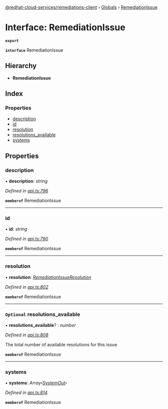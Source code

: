 [@redhat-cloud-services/remediations-client](../README.md) › [Globals](../globals.md) › [RemediationIssue](remediationissue.md)

# Interface: RemediationIssue

**`export`** 

**`interface`** RemediationIssue

## Hierarchy

* **RemediationIssue**

## Index

### Properties

* [description](remediationissue.md#description)
* [id](remediationissue.md#id)
* [resolution](remediationissue.md#resolution)
* [resolutions_available](remediationissue.md#optional-resolutions_available)
* [systems](remediationissue.md#systems)

## Properties

###  description

• **description**: *string*

*Defined in [api.ts:796](https://github.com/RedHatInsights/javascript-clients.gi/blob/master/packages/remediations/api.ts#L796)*

**`memberof`** RemediationIssue

___

###  id

• **id**: *string*

*Defined in [api.ts:790](https://github.com/RedHatInsights/javascript-clients.gi/blob/master/packages/remediations/api.ts#L790)*

**`memberof`** RemediationIssue

___

###  resolution

• **resolution**: *[RemediationIssueResolution](remediationissueresolution.md)*

*Defined in [api.ts:802](https://github.com/RedHatInsights/javascript-clients.gi/blob/master/packages/remediations/api.ts#L802)*

**`memberof`** RemediationIssue

___

### `Optional` resolutions_available

• **resolutions_available**? : *number*

*Defined in [api.ts:808](https://github.com/RedHatInsights/javascript-clients.gi/blob/master/packages/remediations/api.ts#L808)*

The total number of available resolutions for this issue

**`memberof`** RemediationIssue

___

###  systems

• **systems**: *Array‹[SystemOut](systemout.md)›*

*Defined in [api.ts:814](https://github.com/RedHatInsights/javascript-clients.gi/blob/master/packages/remediations/api.ts#L814)*

**`memberof`** RemediationIssue
